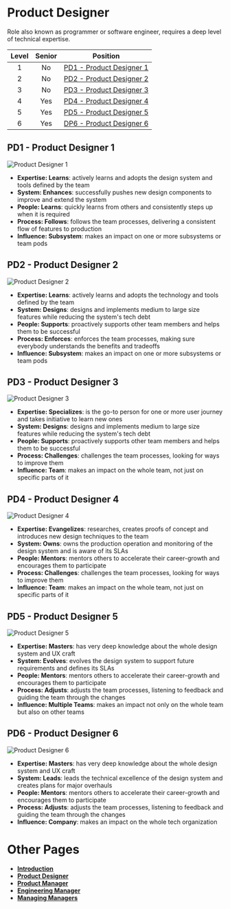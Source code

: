 # Product Designer

Role also known as programmer or software engineer, requires a deep level of technical expertise.

| Level | Senior |                       Position                        |
| :---: | :----: | :---------------------------------------------------: |
|   1   |   No   | [PD1 - Product Designer 1](#pd1---product-designer-1) |
|   2   |   No   | [PD2 - Product Designer 2](#pd2---product-designer-2) |
|   3   |   No   | [PD3 - Product Designer 3](#pd3---product-designer-3) |
|   4   |  Yes   | [PD4 - Product Designer 4](#pd4---product-designer-4) |
|   5   |  Yes   | [PD5 - Product Designer 5](#pd5---product-designer-5) |
|   6   |  Yes   | [DP6 - Product Designer 6](#pd6---product-designer-6) |

## PD1 - Product Designer 1

<picture>
  <source media="(prefers-color-scheme: dark)" srcset="charts/designer-1-dark.png">
  <source media="(prefers-color-scheme: light)" srcset="charts/designer-1.png">
  <img alt="Product Designer 1" src="charts/designer-1.png">
</picture>

- **Expertise: Learns**: actively learns and adopts the design system and tools defined by the team
- **System: Enhances**: successfully pushes new design components to improve and extend the system
- **People: Learns**: quickly learns from others and consistently steps up when it is required
- **Process: Follows**: follows the team processes, delivering a consistent flow of features to production
- **Influence: Subsystem**: makes an impact on one or more subsystems or team pods

## PD2 - Product Designer 2

<picture>
  <source media="(prefers-color-scheme: dark)" srcset="charts/designer-2-dark.png">
  <source media="(prefers-color-scheme: light)" srcset="charts/designer-2.png">
  <img alt="Product Designer 2" src="charts/designer-2.png">
</picture>

- **Expertise: Learns**: actively learns and adopts the technology and tools defined by the team
- **System: Designs**: designs and implements medium to large size features while reducing the system's tech debt
- **People: Supports**: proactively supports other team members and helps them to be successful
- **Process: Enforces**: enforces the team processes, making sure everybody understands the benefits and tradeoffs
- **Influence: Subsystem**: makes an impact on one or more subsystems or team pods

## PD3 - Product Designer 3

<picture>
  <source media="(prefers-color-scheme: dark)" srcset="charts/designer-3-dark.png">
  <source media="(prefers-color-scheme: light)" srcset="charts/designer-3.png">
  <img alt="Product Designer 3" src="charts/designer-3.png">
</picture>

- **Expertise: Specializes**: is the go-to person for one or more user journey and takes initiative to learn new ones
- **System: Designs**: designs and implements medium to large size features while reducing the system's tech debt
- **People: Supports**: proactively supports other team members and helps them to be successful
- **Process: Challenges**: challenges the team processes, looking for ways to improve them
- **Influence: Team**: makes an impact on the whole team, not just on specific parts of it

## PD4 - Product Designer 4

<picture>
  <source media="(prefers-color-scheme: dark)" srcset="charts/designer-4-dark.png">
  <source media="(prefers-color-scheme: light)" srcset="charts/designer-4.png">
  <img alt="Product Designer 4" src="charts/designer-4.png">
</picture>

- **Expertise: Evangelizes**: researches, creates proofs of concept and introduces new design techniques to the team
- **System: Owns**: owns the production operation and monitoring of the design system and is aware of its SLAs
- **People: Mentors**: mentors others to accelerate their career-growth and encourages them to participate
- **Process: Challenges**: challenges the team processes, looking for ways to improve them
- **Influence: Team**: makes an impact on the whole team, not just on specific parts of it

## PD5 - Product Designer 5

<picture>
  <source media="(prefers-color-scheme: dark)" srcset="charts/designer-5-dark.png">
  <source media="(prefers-color-scheme: light)" srcset="charts/designer-5.png">
  <img alt="Product Designer 5" src="charts/designer-5.png">
</picture>

- **Expertise: Masters**: has very deep knowledge about the whole design system and UX craft
- **System: Evolves**: evolves the design system to support future requirements and defines its SLAs
- **People: Mentors**: mentors others to accelerate their career-growth and encourages them to participate
- **Process: Adjusts**: adjusts the team processes, listening to feedback and guiding the team through the changes
- **Influence: Multiple Teams**: makes an impact not only on the whole team but also on other teams

## PD6 - Product Designer 6

<picture>
  <!-- <source media="(prefers-color-scheme: dark)" srcset="charts/designer-6-dark.png">
  <source media="(prefers-color-scheme: light)" srcset="charts/designer-6.png"> -->
  <img alt="Product Designer 6" src="charts/designer-6.png">
</picture>

- **Expertise: Masters**: has very deep knowledge about the whole design system and UX craft
- **System: Leads**: leads the technical excellence of the design system and creates plans for major overhauls
- **People: Mentors**: mentors others to accelerate their career-growth and encourages them to participate
- **Process: Adjusts**: adjusts the team processes, listening to feedback and guiding the team through the changes
- **Influence: Company**: makes an impact on the whole tech organization

# Other Pages

- [**Introduction**](README.md)
- [**Product Designer**](ProductDesigner.md)
- [**Product Manager**](ProductManager.md)
- [**Engineering Manager**](EngineeringManager.md)
- [**Managing Managers**](Managing-Managers.md)
